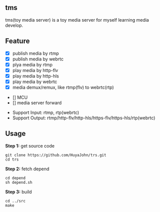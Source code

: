 ## tms

tms(toy media server) is a toy media server for myself learning media develop.

## Feature
- [x] publish media by rtmp
- [x] publish media by webrtc
- [x] plya media by rtmp
- [x] play media by http-flv
- [x] play media by http-hls
- [x] play media by webrtc
- [x] media demux/remux, like rtmp(flv) to webrtc(rtp)
- [] MCU
- [] media server forward

* Support Input: rtmp, rtp(webrtc)
* Support Output: rtmp/http-flv/http-hls/https-flv/https-hls/rtp(webrtc)

## Usage

**Step 1:** get source code
```
git clone https://github.com/HuyaJohn/trs.git
cd trs
```

**Step 2:** fetch depend
```
cd depend
sh depend.sh
```

**Step 3:** build
```
cd ../src
make
```
